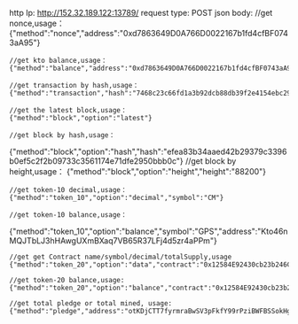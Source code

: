 http Ip: http://152.32.189.122:13789/
request type: POST
json body:
    //get nonce,usage：
    {"method":"nonce","address":"0xd7863649D0A766D0022167b1fd4cfBF0743aA95"}

    //get kto balance,usage：
    {"method":"balance","address":"0xd7863649D0A766D0022167b1fd4cfBF0743aA95"}

    //get transaction by hash,usage：
    {"method":"transaction","hash":"7468c23c66fd1a3b92dcb88db39f2e4154ebc2965c99f1314283e31f07631e38"}

    //get the latest block,usage：
    {"method":"block","option":"latest"}

    //get block by hash,usage：
 {"method":"block","option":"hash","hash":"efea83b34aaed42b29379c3396b0ef5c2f2b09733c3561174e71dfe2950bbb0c"}
    //get block by height,usage：
    {"method":"block","option":"height","height":"88200"}

    //get token-10 decimal,usage：
    {"method":"token_10","option":"decimal","symbol":"CM"}

    //get token-10 balance,usage：
   {"method":"token_10","option":"balance","symbol":"GPS","address":"Kto46nMQJTbLJ3hHAwgUXmBXaq7VB65R37LFj4d5zr4aPPm"}

    //get get Contract name/symbol/decimal/totalSupply,usage 
    {"method":"token_20","option":"data","contract":"0x12584E92430cb23b246CAF46bF81b2Dd946883e9"}

    //get token-20 balance,usage:
    {"method":"token_20","option":"balance","contract":"0x12584E92430cb23b246CAF46bF81b2Dd946883e9","address":"0x5C93F5Ba8CCe6626213b9b9Ae8C4da26e77F76A6"}

    //get total pledge or total mined, usage: 
    {"method":"pledge","address":"otKDjCTT7fyrmraBwSV3pFkfY99rPziBWFBSSokHgjUQpGx"}

        
